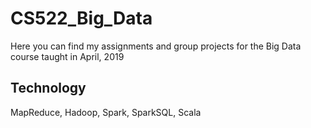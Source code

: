 # CS522_Big_Data
Here you can find my assignments and group projects for the Big Data course taught in April, 2019
## Technology
MapReduce, Hadoop, Spark, SparkSQL, Scala
